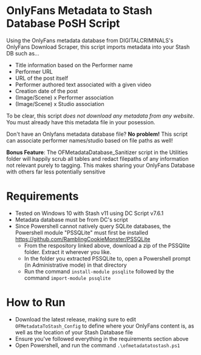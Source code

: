 # OnlyFans Metadata to Stash Database PoSH Script
Using the OnlyFans metadata database from DIGITALCRIMINALS's OnlyFans Download Scraper, this script imports metadata into your Stash DB such as...
- Title information based on the Performer name
- Performer URL
- URL of the post itself
- Performer authored text associated with a given video
- Creation date of the post
- (Image/Scene) x Performer association
- (Image/Scene) x Studio association

To be clear, this script _does not download any metadata from any website_. 
You must already have this metadata file in your posession.

Don't have an Onlyfans metadata database file? **No problem!** This script can associate performer names/studio based on file paths as well!

**Bonus Feature**: The OFMetadataDatabase_Sanitizer script in the Utilities folder will happily scrub all tables and redact filepaths of any information not relevant purely to tagging. This makes sharing your OnlyFans Database with others far less potentially sensitive

# Requirements
  - Tested on Windows 10 with Stash v11 using DC Script v7.6.1
  - Metadata database must be from DC's script
  - Since Powershell cannot natively query SQLite databases, the Powershell module "PSSQLite" must first be installed https://github.com/RamblingCookieMonster/PSSQLite
    * From the respository linked above, download a zip of the PSSQlite folder. Extract it wherever you like.
    * In the folder you extracted PSSQLite to, open a Powershell prompt (in Administrative mode) in that directory
    * Run the command `install-module pssqlite` followed by the command `import-module pssqlite`

# How to Run
- Download the latest release, making sure to edit `OFMetadataToStash_Config` to define where your OnlyFans content is, as well as the location of your Stash Database file
- Ensure you've followed everything in the requirements section above
- Open Powershell, and run the command `.\ofmetadatatostash.ps1`
